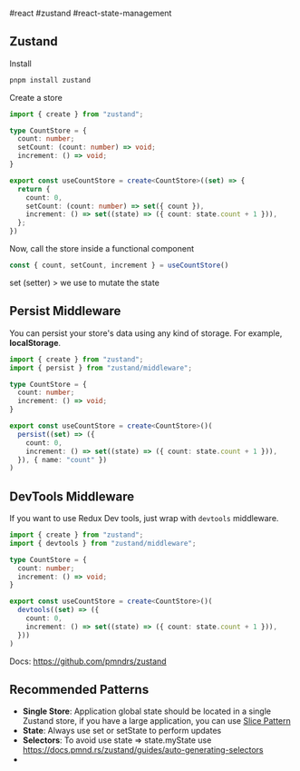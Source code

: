#react 
#zustand
#react-state-management

## Zustand

Install

```bash
pnpm install zustand
```

Create a store

```ts
import { create } from "zustand";

type CountStore = {
  count: number;
  setCount: (count: number) => void;
  increment: () => void;
}

export const useCountStore = create<CountStore>((set) => {
  return {
    count: 0,
    setCount: (count: number) => set({ count }),
    increment: () => set((state) => ({ count: state.count + 1 })),
  };
})

```

Now, call the store inside a functional component

```ts
const { count, setCount, increment } = useCountStore()
```

set (setter) > we use to mutate the state

## Persist Middleware

You can persist your store's data using any kind of storage. For example, **localStorage**.

```ts
import { create } from "zustand";
import { persist } from "zustand/middleware";

type CountStore = {
  count: number;
  increment: () => void;
}

export const useCountStore = create<CountStore>()(
  persist((set) => ({
    count: 0,
    increment: () => set((state) => ({ count: state.count + 1 })),
  }), { name: "count" })
)
```

## DevTools Middleware

If you want to use Redux Dev tools, just wrap with `devtools` middleware.

```ts
import { create } from "zustand";
import { devtools } from "zustand/middleware";

type CountStore = {
  count: number;
  increment: () => void;
}

export const useCountStore = create<CountStore>()(
  devtools((set) => ({
    count: 0,
    increment: () => set((state) => ({ count: state.count + 1 })),
  }))
)
```


Docs: https://github.com/pmndrs/zustand

## Recommended Patterns

- **Single Store**: Application global state should be located in a single Zustand store, if you have a large application, you can use [Slice Pattern](https://docs.pmnd.rs/zustand/guides/slices-pattern)
- **State**: Always use set or setState to perform updates
- **Selectors**: To avoid use state => state.myState use https://docs.pmnd.rs/zustand/guides/auto-generating-selectors
- 
